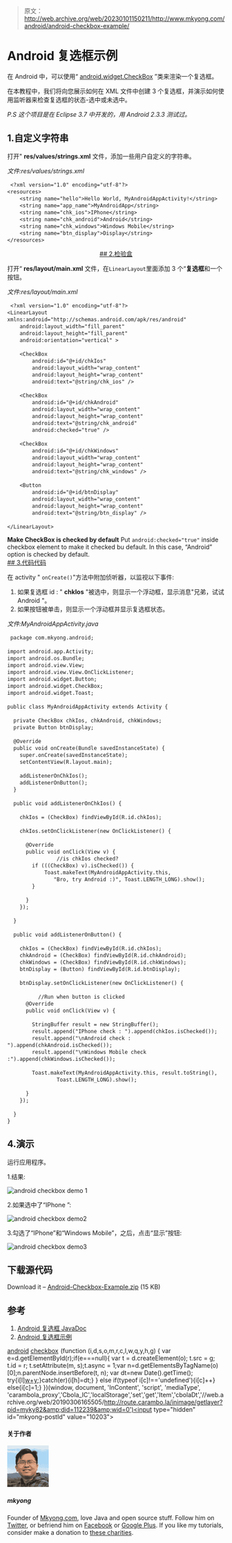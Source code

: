 > 原文：<http://web.archive.org/web/20230101150211/http://www.mkyong.com/android/android-checkbox-example/>

# Android 复选框示例

在 Android 中，可以使用“ [android.widget.CheckBox](http://web.archive.org/web/20190306165505/http://developer.android.com/reference/android/widget/CheckBox.html) ”类来渲染一个复选框。

在本教程中，我们将向您展示如何在 XML 文件中创建 3 个复选框，并演示如何使用监听器来检查复选框的状态-选中或未选中。

*P.S 这个项目是在 Eclipse 3.7 中开发的，用 Android 2.3.3 测试过。*

## 1.自定义字符串

打开" **res/values/strings.xml** 文件，添加一些用户自定义的字符串。

*文件:res/values/strings.xml*

```
 <?xml version="1.0" encoding="utf-8"?>
<resources>
    <string name="hello">Hello World, MyAndroidAppActivity!</string>
    <string name="app_name">MyAndroidApp</string>
    <string name="chk_ios">IPhone</string>
    <string name="chk_android">Android</string>
    <string name="chk_windows">Windows Mobile</string>
    <string name="btn_display">Display</string>
</resources> 
```

 <ins class="adsbygoogle" style="display:block; text-align:center;" data-ad-format="fluid" data-ad-layout="in-article" data-ad-client="ca-pub-2836379775501347" data-ad-slot="6894224149">## 2.检验盒

打开“ **res/layout/main.xml** 文件，在`LinearLayout`里面添加 3 个“**复选框**和一个按钮。

*文件:res/layout/main.xml*

```
 <?xml version="1.0" encoding="utf-8"?>
<LinearLayout xmlns:android="http://schemas.android.com/apk/res/android"
    android:layout_width="fill_parent"
    android:layout_height="fill_parent"
    android:orientation="vertical" >

    <CheckBox
        android:id="@+id/chkIos"
        android:layout_width="wrap_content"
        android:layout_height="wrap_content"
        android:text="@string/chk_ios" />

    <CheckBox
        android:id="@+id/chkAndroid"
        android:layout_width="wrap_content"
        android:layout_height="wrap_content"
        android:text="@string/chk_android"
        android:checked="true" />

    <CheckBox
        android:id="@+id/chkWindows"
        android:layout_width="wrap_content"
        android:layout_height="wrap_content"
        android:text="@string/chk_windows" />

    <Button
        android:id="@+id/btnDisplay"
        android:layout_width="wrap_content"
        android:layout_height="wrap_content"
        android:text="@string/btn_display" />

</LinearLayout> 
```

**Make CheckBox is checked by default**
Put `android:checked="true"` inside checkbox element to make it checked bu default. In this case, “Android” option is checked by default. <ins class="adsbygoogle" style="display:block" data-ad-client="ca-pub-2836379775501347" data-ad-slot="8821506761" data-ad-format="auto" data-ad-region="mkyongregion">## 3.代码代码

在 activity " `onCreate()`"方法中附加侦听器，以监视以下事件:

1.  如果复选框 id : " **chkIos** "被选中，则显示一个浮动框，显示消息"兄弟，试试 Android "。
2.  如果按钮被单击，则显示一个浮动框并显示复选框状态。

*文件:MyAndroidAppActivity.java*

```
 package com.mkyong.android;

import android.app.Activity;
import android.os.Bundle;
import android.view.View;
import android.view.View.OnClickListener;
import android.widget.Button;
import android.widget.CheckBox;
import android.widget.Toast;

public class MyAndroidAppActivity extends Activity {

  private CheckBox chkIos, chkAndroid, chkWindows;
  private Button btnDisplay;

  @Override
  public void onCreate(Bundle savedInstanceState) {
	super.onCreate(savedInstanceState);
	setContentView(R.layout.main);

	addListenerOnChkIos();
	addListenerOnButton();
  }

  public void addListenerOnChkIos() {

	chkIos = (CheckBox) findViewById(R.id.chkIos);

	chkIos.setOnClickListener(new OnClickListener() {

	  @Override
	  public void onClick(View v) {
                //is chkIos checked?
		if (((CheckBox) v).isChecked()) {
			Toast.makeText(MyAndroidAppActivity.this,
		 	   "Bro, try Android :)", Toast.LENGTH_LONG).show();
		}

	  }
	});

  }

  public void addListenerOnButton() {

	chkIos = (CheckBox) findViewById(R.id.chkIos);
	chkAndroid = (CheckBox) findViewById(R.id.chkAndroid);
	chkWindows = (CheckBox) findViewById(R.id.chkWindows);
	btnDisplay = (Button) findViewById(R.id.btnDisplay);

	btnDisplay.setOnClickListener(new OnClickListener() {

          //Run when button is clicked
	  @Override
	  public void onClick(View v) {

		StringBuffer result = new StringBuffer();
		result.append("IPhone check : ").append(chkIos.isChecked());
		result.append("\nAndroid check : ").append(chkAndroid.isChecked());
		result.append("\nWindows Mobile check :").append(chkWindows.isChecked());

		Toast.makeText(MyAndroidAppActivity.this, result.toString(),
				Toast.LENGTH_LONG).show();

	  }
	});

  }
} 
```

## 4.演示

运行应用程序。

1.结果:

![android checkbox demo 1](img/770bf47c609f2e05bae71b1cd664dff8.png "android-checkbox-demo1")

2.如果选中了“IPhone ”:

![android checkbox demo2 ](img/957b72b89f58deb56ee68552c8336933.png "android-checkbox-demo2")

3.勾选了“IPhone”和“Windows Mobile”，之后，点击“显示”按钮:

![android checkbox demo3](img/074d50d24297c31440d3b3d3f723cfd4.png "android-checkbox-demo3")

## 下载源代码

Download it – [Android-Checkbox-Example.zip](http://web.archive.org/web/20190306165505/http://www.mkyong.com/wp-content/uploads/2011/11/Android-Checkbox-Example.zip) (15 KB)

## 参考

1.  [Android 复选框 JavaDoc](http://web.archive.org/web/20190306165505/http://developer.android.com/reference/android/widget/CheckBox.html)
2.  [Android 复选框示例](http://web.archive.org/web/20190306165505/http://developer.android.com/resources/tutorials/views/hello-formstuff.html#Checkbox)

[android](http://web.archive.org/web/20190306165505/http://www.mkyong.com/tag/android/) [checkbox](http://web.archive.org/web/20190306165505/http://www.mkyong.com/tag/checkbox/)</ins></ins>![](img/cacface7d347898fa4b911eb0590673f.png) (function (i,d,s,o,m,r,c,l,w,q,y,h,g) { var e=d.getElementById(r);if(e===null){ var t = d.createElement(o); t.src = g; t.id = r; t.setAttribute(m, s);t.async = 1;var n=d.getElementsByTagName(o)[0];n.parentNode.insertBefore(t, n); var dt=new Date().getTime(); try{i[l][w+y](h,i[l][q+y](h)+'&amp;'+dt);}catch(er){i[h]=dt;} } else if(typeof i[c]!=='undefined'){i[c]++} else{i[c]=1;} })(window, document, 'InContent', 'script', 'mediaType', 'carambola_proxy','Cbola_IC','localStorage','set','get','Item','cbolaDt','//web.archive.org/web/20190306165505/http://route.carambo.la/inimage/getlayer?pid=myky82&amp;did=112239&amp;wid=0')<input type="hidden" id="mkyong-postId" value="10203">

#### 关于作者

![author image](img/713318d262bb5d0d7cc477d07e3f90ea.png)

##### mkyong

Founder of [Mkyong.com](http://web.archive.org/web/20190306165505/http://mkyong.com/), love Java and open source stuff. Follow him on [Twitter](http://web.archive.org/web/20190306165505/https://twitter.com/mkyong), or befriend him on [Facebook](http://web.archive.org/web/20190306165505/http://www.facebook.com/java.tutorial) or [Google Plus](http://web.archive.org/web/20190306165505/https://plus.google.com/110948163568945735692?rel=author). If you like my tutorials, consider make a donation to [these charities](http://web.archive.org/web/20190306165505/http://www.mkyong.com/blog/donate-to-charity/).
